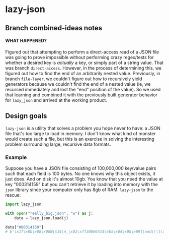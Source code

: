 # lazy-json

## Branch combined-ideas notes
#### WHAT HAPPENED?
Figured out that attempting to perform a direct-access read of a JSON file was going to prove impossible without
performing crazy regex/tests for whether a desired key is _actually_ a key, or simply part of a string value.
That was branch `direct-access`.
However, in the process of determining this, we figured out how to find the end of an arbitrarily nested value.
Previously, in branch `file-layer`, we couldn't figure out how to recursively yield generators because we
couldn't find the end of a nested value (ie, we recursed immediately and lost the "end" position of the value).
So we used that learning and combined it with the previously built generator behavior for `lazy_json` and
arrived at the working product.

## Design goals

`lazy-json` is a utility that solves a problem you hope never to have: a JSON file that's too large to load in memory. 
I don't know what kind of monster would create such a file, but this is an exercise in solving the interesting problem
surrounding large, recursive data formats. 

### Example
Suppose you have a JSON file consisting of 100,000,000 key/value pairs such that each field is 100 bytes. 
No one knows why this object exists, it just does. And on disk it's almost 10gb. You know that you need 
the value at key "000314159" but you can't retrieve it by loading into memory with the `json` library
since your computer only has 8gb of RAM. `lazy-json` to the rescue:

```python
import lazy_json

with open("really_big.json", "w") as j:
    data = lazy_json.load(j)

data["000314159"]
# b'\x1f\x8b\x08\x00W\x14\n_\x02\xff30006414\xb5\x04\x00\x89l\xed\\\t\x00\x00\x00...'
```
